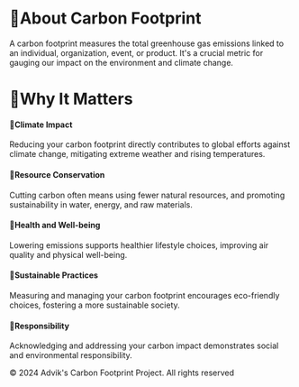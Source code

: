# 🌳About Carbon Footprint

A carbon footprint measures the total greenhouse gas emissions linked to an individual, organization, event, or product. It's a crucial metric for gauging our impact on the environment and climate change.

# 🌳Why It Matters

####  🍃Climate Impact
Reducing your carbon footprint directly contributes to global efforts against climate change, mitigating extreme weather and rising temperatures.

#### 🍃Resource Conservation
Cutting carbon often means using fewer natural resources, and promoting sustainability in water, energy, and raw materials.

#### 🍃Health and Well-being
Lowering emissions supports healthier lifestyle choices, improving air quality and physical well-being.

#### 🍃Sustainable Practices
Measuring and managing your carbon footprint encourages eco-friendly choices, fostering a more sustainable society.

#### 🍃Responsibility
Acknowledging and addressing your carbon impact demonstrates social and environmental responsibility.


© 2024 Advik's Carbon Footprint Project. All rights reserved
